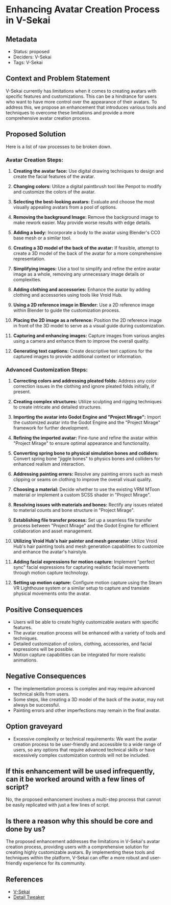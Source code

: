 # Enhancing Avatar Creation Process in V-Sekai

## Metadata

- Status: proposed 
- Deciders: V-Sekai
- Tags: V-Sekai

## Context and Problem Statement

V-Sekai currently has limitations when it comes to creating avatars with specific features and customizations. This can be a hindrance for users who want to have more control over the appearance of their avatars. To address this, we propose an enhancement that introduces various tools and techniques to overcome these limitations and provide a more comprehensive avatar creation process.

## Proposed Solution

Here is a list of raw processes to be broken down.

### Avatar Creation Steps:

1. **Creating the avatar face:** Use digital drawing techniques to design and create the facial features of the avatar. 

2. **Changing colors:** Utilize a digital paintbrush tool like Penpot to modify and customize the colors of the avatar.

3. **Selecting the best-looking avatars:** Evaluate and choose the most visually appealing avatars from a pool of options.

3. **Removing the background Image:** Remove the background image to make rework easier. May provide worse results with edge details.

4. **Adding a body:** Incorporate a body to the avatar using Blender's CC0 base mesh or a similar tool.

5. **Creating a 3D model of the back of the avatar:** If feasible, attempt to create a 3D model of the back of the avatar for a more comprehensive representation.

6. **Simplifying images:** Use a tool to simplify and refine the entire avatar image as a whole, removing any unnecessary image details or complexities.

7. **Adding clothing and accessories:** Enhance the avatar by adding clothing and accessories using tools like Vroid Hub.

8. **Using a 2D reference image in Blender:** Use a 2D reference image within Blender to guide the customization process.

9. **Placing the 2D image as a reference:** Position the 2D reference image in front of the 3D model to serve as a visual guide during customization.

10. **Capturing and enhancing images:** Capture images from various angles using a camera and enhance them to improve the overall quality.

11. **Generating text captions:** Create descriptive text captions for the captured images to provide additional context or information.

### Advanced Customization Steps:

1. **Correcting colors and addressing pleated folds:** Address any color correction issues in the clothing and ignore pleated folds initially, if present.

2. **Creating complex structures:** Utilize sculpting and rigging techniques to create intricate and detailed structures.

3. **Importing the avatar into Godot Engine and "Project Mirage":** Import the customized avatar into the Godot Engine and the "Project Mirage" framework for further development.

4. **Refining the imported avatar:** Fine-tune and refine the avatar within "Project Mirage" to ensure optimal appearance and functionality.

5. **Converting spring bone to physical simulation bones and colliders:** Convert spring bone "jiggle bones" to physics bones and colliders for enhanced realism and interaction.

6. **Addressing painting errors:** Resolve any painting errors such as mesh clipping or seams on clothing to improve the overall visual quality.

7. **Choosing a material:** Decide whether to use the existing VRM MToon material or implement a custom SCSS shader in "Project Mirage".

8. **Resolving issues with materials and bones:** Rectify any issues related to material counts and bone structure in "Project Mirage".

9. **Establishing file transfer process:** Set up a seamless file transfer process between "Project Mirage" and the Godot Engine for efficient collaboration and asset management.

10. **Utilizing Vroid Hub's hair painter and mesh generator:** Utilize Vroid Hub's hair painting tools and mesh generation capabilities to customize and enhance the avatar's hairstyle.

11. **Adding facial expressions for motion capture:** Implement "perfect sync" facial expressions for capturing realistic facial movements through motion capture technology.

12. **Setting up motion capture:** Configure motion capture using the Steam VR Lighthouse system or a similar setup to capture and translate physical movements onto the avatar.

## Positive Consequences

- Users will be able to create highly customizable avatars with specific features.
- The avatar creation process will be enhanced with a variety of tools and techniques.
- Detailed customization of colors, clothing, accessories, and facial expressions will be possible.
- Motion capture capabilities can be integrated for more realistic animations.

## Negative Consequences

- The implementation process is complex and may require advanced technical skills from users.
- Some steps, like creating a 3D model of the back of the avatar, may not always be successful.
- Painting errors and other imperfections may remain in the final avatar.

## Option graveyard

- Excessive complexity or technical requirements: We want the avatar creation process to be user-friendly and accessible to a wide range of users, so any options that require advanced technical skills or have excessively complex customization controls will not be included.

## If this enhancement will be used infrequently, can it be worked around with a few lines of script?

No, the proposed enhancement involves a multi-step process that cannot be easily replicated with just a few lines of script.

## Is there a reason why this should be core and done by us?

The proposed enhancement addresses the limitations in V-Sekai's avatar creation process, providing users with a comprehensive solution for creating highly customizable avatars. By implementing these tools and techniques within the platform, V-Sekai can offer a more robust and user-friendly experience for its community.

## References

- [V-Sekai](https://v-sekai.org/)
- [Detail Tweaker](https://civitai.com/models/58390/detail-tweaker-lora-lora)
